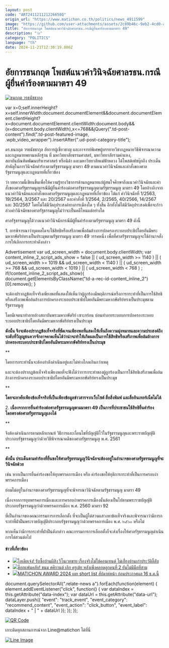 ```yaml
---
layout: post
code: "ART241121121226658Q"
origin_url: "https://www.matichon.co.th/politics/news_4911599"
image: "https://github.com/user-attachments/assets/2c89b46c-9eb2-4cd0-a283-03ec47618d24"
title: "อัยการธนกฤต โพสต์แนวคำวินิจฉัยศาลรธน.กรณีผู้ยื่นคำร้องตามมาตรา 49"
description: "ว่า"
category: "POLITICS"
language: "th"
date: 2024-11-21T12:30:19.806Z
---
```


# อัยการธนกฤต โพสต์แนวคำวินิจฉัยศาลรธน.กรณีผู้ยื่นคำร้องตามมาตรา 49

[![](https://www.matichon.co.th/wp-content/uploads/2023/07/ธนกฤต-วรธนัชชากุล.jpg "ธนกฤต วรธนัชชากุล")](https://www.matichon.co.th/wp-content/uploads/2023/07/ธนกฤต-วรธนัชชากุล.jpg)

var x=0;self.innerHeight?x=self.innerWidth:document.documentElement&&document.documentElement.clientHeight?x=document.documentElement.clientWidth:document.body&&(x=document.body.clientWidth),x<=768&&jQuery(".td-post-content").find(".td-post-featured-image, .wpb\_video\_wrapper").insertAfter(".ud-post-category-title");

ดร.ธนกฤต วรธนัชชากุล อัยการผู้เชี่ยวชาญ และอาจารย์พิเศษผู้บรรยายวิชากฎหมายวิธีพิจารณาความ และกฎหมายพยานหลักฐาน ที่ มหาวิทยาลัยธรรมศาสตร์, มหาวิทยาลัยรามคำแหง,  
สถาบันบัณฑิตพัฒนบริหารศาสตร์ หรือนิด้า และมหาวิทยาลัยแม่ฟ้าหลวง ได้โพสต์เฟซบุ๊กถึง ประเด็นสำคัญในการวินิจฉัยคำร้องตามรัฐธรรมนูญ มาตรา 49 ตามแนวคำวินิจฉัยและคำสั่งของศาลรัฐธรรมนูญและกฎหมายที่เกี่ยวข้อง

ว่า บทความนี้เขียนขึ้นเพื่อให้ความรู้ทางวิชาการด้านกฎหมายแก่ผู้สนใจศึกษาถึงแนวคำวินิจฉัยและคำสั่งของศาลรัฐธรรมนูญกรณีมีผู้ยื่นคำร้องต่อศาลรัฐธรรมนูญตามรัฐธรรมนูญ มาตรา 49 โดยอ้างอิงจากแนวคำวินิจฉัยและคำสั่งของศาลรัฐธรรมนูญและกฎหมายที่เกี่ยวข้อง ได้แก่ คำวินิจฉัยที่ 1/2563, 19/2564, 3/2567 และ 20/2567 และคำสั่งที่ 1/2564, 2/2565, 40/2566, 14/2567 และ 30/2567 โดยไม่ได้มีวัตถุประสงค์ทางการเมืองใด ๆ ทั้งสิ้น อีกทั้งไม่ได้มีวัตถุประสงค์เพื่อจะก้าวล่วงคำวินิจฉัยของศาลรัฐธรรมนูญไม่ว่าจะเป็นคดีไหนแต่อย่างใด

ศาลรัฐธรรมนูญได้วางแนวคำวินิจฉัยกรณีมีผู้ยื่นคำร้องตามรัฐธรรมนูญ มาตรา 49 ดังนี้

1\. การพิจารณาว่าบุคคลใดจะใช้สิทธิหรือเสรีภาพเพื่อล้มล้างการปกครองระบอบประชิปไตยอันมีพระมหากษัตริย์ทรงเป็นประมุขตามรัฐธรรมนูญ มาตรา 49 วรรคหนึ่ง เพื่อที่ศาลรัฐธรรมนูญจะใช้อำนาจสั่งการให้เลิกการกระทำดังกล่าว

Advertisement var ud\_screen\_width = document.body.clientWidth; var content\_inline\_2\_script\_ads\_show = false || ( ud\_screen\_width >= 1140 ) || ( ud\_screen\_width >= 1019 && ud\_screen\_width < 1140 ) || ( ud\_screen\_width >= 768 && ud\_screen\_width < 1019 ) || ( ud\_screen\_width < 768 ) ; if(!content\_inline\_2\_script\_ads\_show){ document.getElementsByClassName("td-a-rec-id-content\_inline\_2")\[0\].remove(); }

จะต้องปรากฏข้อเท็จจริงเพียงพอที่แสดงให้เห็นว่าผู้ถูกร้องมีพฤติการณ์หรือการกระทำที่เป็นการใช้สิทธิหรือเสรีภาพเพื่อล้มล้างการปกครองระบอบประชาธิปไตยอันมีพระมหากษัตริย์ทรงเป็นประมุขตามรัฐธรรมนูญ

โดยมีเจตนาทำลายล้างสถาบันพระมหากษัตริย์ เซาะกร่อน บ่อนทำลายระบอบการปกครองระบอบระบอบประชาธิปไตยอันมีพระมหากษัตริย์ทรงเป็นประมุข

**ดังนั้น จึงจะต้องปรากฏข้อเท็จจริงที่ชัดเจนเพียงพอที่แสดงให้เห็นถึงความมุ่งหมายและความประสงค์ถึงระดับที่วิญญูชนควรจักอาจคาดเห็นได้ว่าน่าจะทำให้เกิดผลเป็นการใช้สิทธิหรือเสรีภาพเพื่อล้มล้างการปกครองระบอบประชาธิปไตยอันมีพระมหากษัตริย์ทรงเป็นประมุข**

**

โดยการกระทำนั้นจะต้องกำลังดำเนินอยู่และไม่ห่างไกลเกินกว่าเหตุ

และจะต้องปรากฏข้อเท็จจริงเพียงพอที่จะฟังได้ว่าการกระทำของผู้ถูกร้องเป็นการใช้สิทธิเสรีภาพเพื่อล้มล้างการปกครองระบอบประชาธิปไตยอันมีพระมหากษัตริย์ทรงเป็นประมุข

**

**โดยจะอาศัยเพียงข้อเท็จจริงที่เป็นเพียงข้อมูลข่าวสารจากเว็บไซต์ สื่อสิ่งพิมพ์ และสื่ออินเทอร์เน็ตไม่ได้**

2\. **เนื่องจากการยื่นคำร้องต่อศาลรัฐธรรมนูญตามมาตรา 49 เป็นการที่ประชาชนใช้สิทธิยื่นคำร้องโดยตรงต่อศาลรัฐธรรมนูญเองได้**

**

จึงต้องดำเนินการตามหลักเกณฑ์ วิธีการและเงื่อนไขที่บัญญัติไว้ในรัฐธรรมนูญและพระราชบัญญัติประกอบรัฐธรรมนูญว่าด้วยวิธีพิจารณาคดีของศาลรัฐธรรมนูญ พ.ศ. 2561

**

**ดังนั้น ประเด็นตามคำร้องที่ยื่นขอให้ศาลรัฐธรรมนูญวินิจฉัยจะต้องอยู่ในอำนาจของศาลรัฐธรรมนูญที่จะวินิจฉัยด้วย**

เช่น หากเป็นการยื่นคำร้องขอให้ยุบพรรคการเมือง หรือ คำร้องขอให้ยุติการกระทำที่เป็นการครอบงำพรรคการเมือง

ย่อมไม่อยู่ในอำนาจของศาลรัฐธรรมนูญที่จะพิจารณาวินิจฉัยตามรัฐธรรมนูญ มาตรา 49

เนื่องจากการยุบพรรคการเมืองและการครอบงำพรรคการเมืองนั้นต้องเป็นไปตามพระราชบัญญัติประกอบรัฐธรรมนูญว่าด้วยพรรคการเมือง พ.ศ. 2560 มาตรา 92

ที่เป็นอำนาจของคณะกรรมการการเลือกตั้ง ที่จะเป็นผู้ไต่สวนแสวงหาข้อเท็จจริงและพิจารณาว่ามีการกระทำที่ฝ่าฝืนพระราชบัญญัติประกอบรัฐธรรมนูญว่าด้วยพรรคการเมือง พ.ศ. ๒๕๖๐ หรือไม่

หากเห็นว่ามีการกระทำที่ฝ่าฝืนดังกล่าว คณะกรรมการการเลือกตั้งก็จะส่งเรื่องให้ศาลรัฐธรรมนูญดำเนินการไต่สวนต่อไป

#### ข่าวที่เกี่ยวข้อง

*   [![](https://www.matichon.co.th/wp-content/uploads/2024/11/33-84.jpg)ไอเดียเจ๋ง! รับซื้อบ้านผีสิง รีโนเวทขาย เรื่องจริงไม่ใช่คอนเทนต์ ไม่เกี่่ยงบ้านเก่าประวัติลี้ลับ](https://www.matichon.co.th/region/news_4912664)
*   [![](https://www.matichon.co.th/wp-content/uploads/2024/11/cxdd14-wed1.jpg)ช็อกแฟนคลับ! ขนม ศศิกานต์ เลิก ครูเต้ย หลังเพิ่งคลอดลูกคนที่ 2 ยันไม่มีมือที่สาม](https://www.matichon.co.th/entertainment/thai-entertainment/news_4912594) 
*   [![](https://www.matichon.co.th/wp-content/uploads/2024/11/MATICHON-AWARD-2024.jpg)MATICHON AWARD 2024 เผย short list สัปดาห์หน้า ก่อนประกาศผล 16 ธ.ค.นี้](https://www.matichon.co.th/book/news_4912655)

document.querySelectorAll(".relate-news a").forEach(function(element) { element.addEventListener("click", function() { var dataIndex = this.getAttribute("data-index"); var dataUrl = this.getAttribute("data-url"); dataLayer.push({ "event": "track\_event", "event\_category": "recommend\_content", "event\_action": "click\_button", "event\_label": dataIndex + " | " + dataUrl }); }); });

[![QR Code](https://www.matichon.co.th/wp-content/uploads/2023/07/wob1371z.jpg)](https://lin.ee/ht0nDxX)

เกาะติดทุกสถานการณ์จาก Line@matichon ได้ที่นี่

[![Line Image](https://www.matichon.co.th/wp-content/uploads/2023/07/th.png)](https://lin.ee/ht0nDxX)